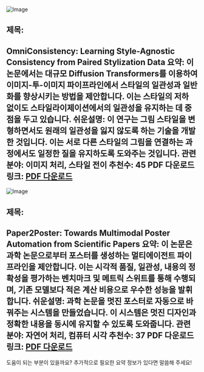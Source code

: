 ![Image](https://cdn-thumbnails.huggingface.co/social-thumbnails/papers/2505.18445.png)
## 제목:
OmniConsistency: Learning Style-Agnostic Consistency from Paired Stylization Data
**요약**:
이 논문에서는 대규모 Diffusion Transformers를 이용하여 이미지-투-이미지 파이프라인에서 스타일의 일관성과 일반화를 향상시키는 방법을 제안합니다. 이는 스타일의 저하 없이도 스타일라이제이션에서의 일관성을 유지하는 데 중점을 두고 있습니다.
**쉬운설명**:
이 연구는 그림 스타일을 변형하면서도 원래의 일관성을 잃지 않도록 하는 기술을 개발한 것입니다. 이는 서로 다른 스타일의 그림을 연결하는 과정에서도 일정한 질을 유지하도록 도와주는 것입니다.
**관련분야**:
이미지 처리, 스타일 전이
**추천수**:
45
**PDF 다운로드 링크**: [PDF 다운로드](https://arxiv.org/pdf/2505.18445)
---

![Image](https://cdn-thumbnails.huggingface.co/social-thumbnails/papers/2505.21497.png)
## 제목:
Paper2Poster: Towards Multimodal Poster Automation from Scientific Papers
**요약**:
이 논문은 과학 논문으로부터 포스터를 생성하는 멀티에이전트 파이프라인을 제안합니다. 이는 시각적 품질, 일관성, 내용의 정확성을 평가하는 벤치마크 및 메트릭 스위트를 통해 수행되며, 기존 모델보다 적은 계산 비용으로 우수한 성능을 발휘합니다.
**쉬운설명**:
과학 논문을 멋진 포스터로 자동으로 바꿔주는 시스템을 만들었습니다. 이 시스템은 멋진 디자인과 정확한 내용을 동시에 유지할 수 있도록 도와줍니다.
**관련분야**:
자연어 처리, 컴퓨터 시각
**추천수**:
37
**PDF 다운로드 링크**: [PDF 다운로드](https://arxiv.org/pdf/2505.21497)
---

도움이 되는 부분이 있을까요? 추가적으로 필요한 요약 정보가 있다면 말씀해 주세요!